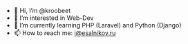 - 👋 Hi, I’m @kroobeet
- 👀 I’m interested in Web-Dev
- 🌱 I’m currently learning PHP (Laravel) and Python (Django)
- 📫 How to reach me: i@esalnikov.ru

<!---
kroobeet/kroobeet is a ✨ special ✨ repository because its `README.md` (this file) appears on your GitHub profile.
You can click the Preview link to take a look at your changes.
--->
